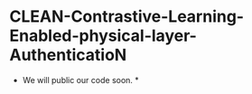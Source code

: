 # CLEAN-Contrastive-Learning-Enabled-physical-layer-AuthenticatioN

* We will public our code soon. *
